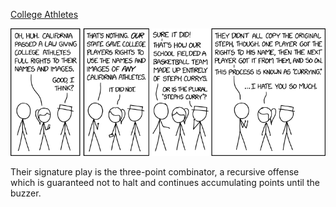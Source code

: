 [College Athletes](https://xkcd.com/2210)

![College Athletes](./random_comic.png)

Their signature play is the three-point combinator, a recursive offense which is guaranteed not to halt and continues accumulating points until the buzzer.

